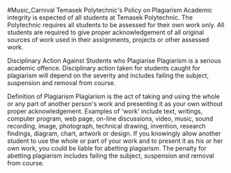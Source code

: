 #Music_Carnival
Temasek Polytechnic's Policy on Plagiarism
Academic integrity is expected of all students at Temasek Polytechnic. The Polytechnic
requires all students to be assessed for their own work only. All students are required to give
proper acknowledgement of all original sources of work used in their assignments, projects or
other assessed work.

Disciplinary Action Against Students who Plagiarise
Plagiarism is a serious academic offence. Disciplinary action taken for students caught for
plagiarism will depend on the severity and includes failing the subject, suspension and removal
from course.

Definition of Plagiarism
Plagiarism is the act of taking and using the whole or any part of another person's work and
presenting it as your own without proper acknowledgement.
Examples of 'work' include text, writings, computer program, web page, on-line discussions,
video, music, sound recording, image, photograph, technical drawing, invention, research
findings, diagram, chart, artwork or design.
If you knowingly allow another student to use the whole or part of your work and to present it
as his or her own work, you could be liable for abetting plagiarism. The penalty for abetting
plagiarism includes failing the subject, suspension and removal from course.

